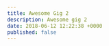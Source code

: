 ```yaml
---
title: Awesome Gig 2
description: Awesome gig 2
date: 2018-06-12 12:22:38 +0000
published: false
---
```

